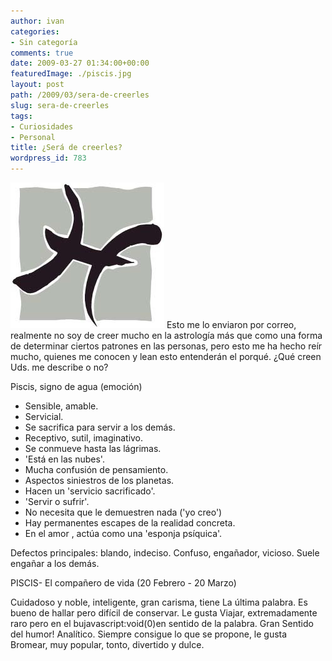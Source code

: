 ```yaml
---
author: ivan
categories:
- Sin categoría
comments: true
date: 2009-03-27 01:34:00+00:00
featuredImage: ./piscis.jpg
layout: post
path: /2009/03/sera-de-creerles
slug: sera-de-creerles
tags:
- Curiosidades
- Personal
title: ¿Será de creerles?
wordpress_id: 783
---
```


[![](./piscis.jpg)](https://3.bp.blogspot.com/_T2UWuNJg3dQ/ScvroyzyTRI/AAAAAAAABZ4/lQnBHRYaUeM/s1600-h/piscis.jpg)
Esto me lo enviaron por correo, realmente no soy de creer mucho en la astrología más que como una forma de determinar ciertos patrones en las personas, pero esto me ha hecho reír mucho, quienes me conocen y lean esto entenderán el porqué. ¿Qué creen Uds. me describe o no?

Piscis, signo de agua (emoción)

- Sensible, amable.
- Servicial.
- Se sacrifica para servir a los demás.
- Receptivo, sutil, imaginativo.
- Se conmueve hasta las lágrimas.
- 'Está en las nubes'.
- Mucha confusión de pensamiento.
- Aspectos siniestros de los planetas.
- Hacen un 'servicio sacrificado'.
- 'Servir o sufrir'.
- No necesita que le demuestren nada ('yo creo')
- Hay permanentes escapes de la realidad concreta.
- En el amor , actúa como una 'esponja psíquica'.

Defectos principales: blando, indeciso. Confuso, engañador, vicioso. Suele engañar a los demás.

PISCIS- El compañero de vida (20 Febrero - 20 Marzo)

Cuidadoso y noble, inteligente, gran carisma, tiene La última palabra. Es bueno de hallar pero difícil de conservar. Le gusta Viajar, extremadamente raro pero en el bujavascript:void(0)en sentido de la palabra. Gran Sentido del humor! Analítico. Siempre consigue lo que se propone, le gusta Bromear, muy popular, tonto, divertido y dulce.
